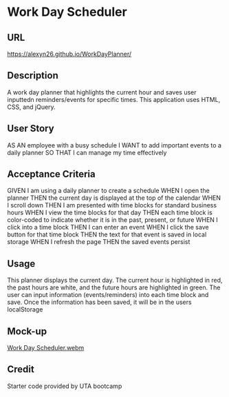 # Work Day Scheduler
## URL

https://alexyn26.github.io/WorkDayPlanner/
## Description
A work day planner that highlights the current hour and saves user inputtedn reminders/events for specific times. This application uses HTML, CSS, and jQuery.


## User Story
AS AN employee with a busy schedule
I WANT to add important events to a daily planner
SO THAT I can manage my time effectively

## Acceptance Criteria
GIVEN I am using a daily planner to create a schedule
WHEN I open the planner
THEN the current day is displayed at the top of the calendar
WHEN I scroll down
THEN I am presented with time blocks for standard business hours
WHEN I view the time blocks for that day
THEN each time block is color-coded to indicate whether it is in the past, present, or future
WHEN I click into a time block
THEN I can enter an event
WHEN I click the save button for that time block
THEN the text for that event is saved in local storage
WHEN I refresh the page
THEN the saved events persist

## Usage
This planner displays the current day.
The current hour is highlighted in red, the past hours are white, and the future hours are highlighted in green.
The user can input information (events/reminders) into each time block and save. 
Once the information has been saved, it will be in the users localStorage

## Mock-up

[Work Day Scheduler.webm](https://user-images.githubusercontent.com/107084291/203160399-64a0c669-f195-453d-8d5d-0c6b43d4d60b.webm)

## Credit
Starter code provided by UTA bootcamp
